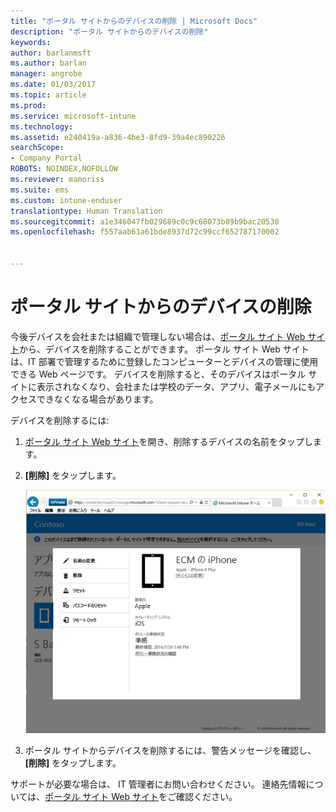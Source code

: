 ```yaml
---
title: "ポータル サイトからのデバイスの削除 | Microsoft Docs"
description: "ポータル サイトからのデバイスの削除"
keywords: 
author: barlanmsft
ms.author: barlan
manager: angrobe
ms.date: 01/03/2017
ms.topic: article
ms.prod: 
ms.service: microsoft-intune
ms.technology: 
ms.assetid: e240419a-a836-4be3-8fd9-39a4ec890226
searchScope:
- Company Portal
ROBOTS: NOINDEX,NOFOLLOW
ms.reviewer: mamoriss
ms.suite: ems
ms.custom: intune-enduser
translationtype: Human Translation
ms.sourcegitcommit: a1e346047fb029689c0c9c68073b89b9bac20530
ms.openlocfilehash: f557aab61a61bde8937d72c99ccf652787170002


---
```


# <a name="remove-your-device-from-the-company-portal"></a>ポータル サイトからのデバイスの削除

今後デバイスを会社または組織で管理しない場合は、[ポータル サイト Web サイト](http://portal.manage.microsoft.com)から、デバイスを削除することができます。 ポータル サイト Web サイトは、IT 部署で管理するために登録したコンピューターとデバイスの管理に使用できる Web ページです。 デバイスを削除すると、そのデバイスはポータル サイトに表示されなくなり、会社または学校のデータ、アプリ、電子メールにもアクセスできなくなる場合があります。

デバイスを削除するには:

1.  [ポータル サイト Web サイト](http://portal.manage.microsoft.com)を開き、削除するデバイスの名前をタップします。

2.  **[削除]** をタップします。

    ![ポータル サイト Web サイトの [デバイスの削除] オプション](./media/iwp-screen-with-all-options.png)

3. ポータル サイトからデバイスを削除するには、警告メッセージを確認し、**[削除]** をタップします。

サポートが必要な場合は、 IT 管理者にお問い合わせください。 連絡先情報については、[ポータル サイト Web サイト](http://portal.manage.microsoft.com)をご確認ください。



<!--HONumber=Jan17_HO1-->


